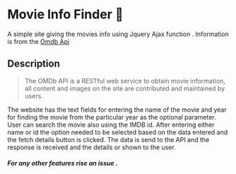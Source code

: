 #  Movie Info Finder 🎉
A simple site giving the movies info using Jquery Ajax function .
Information is from the [Omdb Api](http://www.omdbapi.com/)

## Description
>The OMDb API is a RESTful web service to obtain movie information, all content and images on the site are contributed and maintained by users.

The website has the text fields for entering the name of the movie and year for finding the movie from the particular year as the optional parameter.
User can search the movie also using the IMDB id.
After entering either name or id the option needed to be selected based on the data entered  and the fetch details button is clicked.
The data is send to the API and the response is received and the details or shown to the user.  

##### For any other features rise an issue . 
